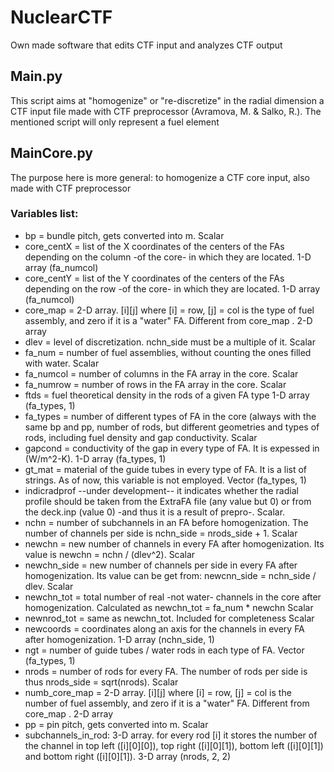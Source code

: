 # NuclearCTF
Own made software that edits CTF input and analyzes CTF output

## Main.py
This script aims at "homogenize" or "re-discretize" in the radial dimension a CTF input file made with CTF preprocessor (Avramova, M. & Salko, R.).
The mentioned script will only represent a fuel element

## MainCore.py
The purpose here is more general: to homogenize a CTF core input, also made with CTF preprocessor
### Variables list:
 * bp = bundle pitch, gets converted into m. Scalar <br/>
 * core_centX = list of the X coordinates of the centers of the FAs depending on the column -of the core- in which they are located. 1-D array (fa_numcol)  <br/>
 * core_centY = list of the Y coordinates of the centers of the FAs depending on the row -of the core- in which they are located. 1-D array (fa_numcol)  <br/>
 * core_map = 2-D array. [i][j] where [i] = row, [j] = col is the type of fuel assembly, and zero if it is a "water" FA. Different from core_map . 2-D array <br/>
 * dlev = level of discretization. nchn_side must be a multiple of it. Scalar <br/>
 * fa_num = number of fuel assemblies, without counting the ones filled with water. Scalar <br/>
 * fa_numcol = number of columns in the FA array in the core. Scalar <br/>
 * fa_numrow = number of rows in the FA array in the core. Scalar <br/>
 * ftds = fuel theoretical density in the rods of a given FA type 1-D array (fa_types, 1) <br/>
  * fa_types = number of different types of FA in the core (always with the same bp and pp, number of rods, but different geometries and types of rods, including fuel density and gap conductivity. Scalar <br/>
 * gapcond = conductivity of the gap in every type of FA. It is expessed in (W/m^2-K). 1-D array (fa_types, 1) <br/>
 * gt_mat = material of the guide tubes in every type of FA. It is a list of strings. As of now, this variable is not employed.
 Vector (fa_types, 1) <br/>
 * indicradprof --under development-- it indicates whether the radial profile should be taken from the ExtraFA file (any value but 0) or from the deck.inp (value 0) -and thus it is a result of prepro-. Scalar.  <br/>
 * nchn = number of subchannels in an FA before homogenization. The number of channels per side is nchn_side = nrods_side + 1. Scalar <br/>
 * newchn = new number of channels in every FA after homogenization. Its value is newchn = nchn / (dlev^2). Scalar  <br/>
 * newchn_side = new number of channels per side in every FA after homogenization. Its value can be get from: newcnn_side = nchn_side / dlev. Scalar <br/>
 * newchn_tot = total number of real -not water- channels in the core after homogenization. Calculated as newchn_tot = fa_num * newchn  Scalar <br/>
 * newnrod_tot = same as newchn_tot. Included for completeness  Scalar <br/>
 * newcoords = coordinates along an axis for the channels in every FA after homogenization. 1-D array (nchn_side, 1) <br/>
 * ngt = number of guide tubes / water rods in each type of FA. Vector (fa_types, 1) <br/>
 * nrods = number of rods for every FA. The number of rods per side is thus nrods_side = sqrt(nrods). Scalar <br/>
 * numb_core_map = 2-D array. [i][j] where [i] = row, [j] = col is the number of fuel assembly, and zero if it is a "water" FA. Different from core_map . 2-D array <br/>
 * pp = pin pitch, gets converted into m. Scalar <br/>
 * subchannels_in_rod: 3-D array. for every rod [i] it stores the number of the channel in top left ([i][0][0]), top right ([i][0][1]), bottom left ([i][0][1]) and bottom right
 ([i][0][1]). 3-D array (nrods, 2, 2) <br/>


